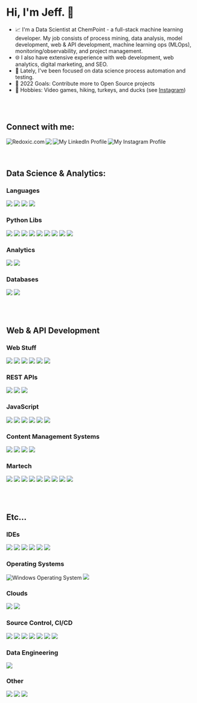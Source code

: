 # Hi, I'm Jeff. 👋

- 📈 I'm a Data Scientist at ChemPoint - a full-stack machine learning developer. My job consists of process mining, data analysis, model development, web & API development, machine learning ops (MLOps), monitoring/observability, and project management.
- 🌐 I also have extensive experience with web development, web analytics, digital marketing, and SEO.
- 🧪 Lately, I've been focused on data science process automation and testing.
- 🥅 2022 Goals: Contribute more to Open Source projects
- 🥾 Hobbies: Video games, hiking, turkeys, and ducks (see [Instagram][instagram])

<br><br>
## Connect with me:
[<img align="left" alt="Redoxic.com" src="https://img.shields.io/badge/REDOXIC-1a99aa?style=for-the-badge&logoColor=white" />][website]
[<img align="left" src="https://img.shields.io/badge/Twitter-1DA1F2?style=for-the-badge&logo=twitter&logoColor=white" />][twitter]
[<img align="left" alt="My LinkedIn Profile" src="https://img.shields.io/badge/LinkedIn-0A66C2?style=for-the-badge&logo=linkedin&logoColor=white" />][linkedin]
[<img align="left" alt="My Instagram Profile" src="https://img.shields.io/badge/Instagram-E4405F?style=for-the-badge&logo=instagram&logoColor=white" />][instagram]


<br><br><br>
## Data Science & Analytics:
### Languages
<p>
  <img src="https://img.shields.io/badge/Python-3776AB?style=for-the-badge&logo=python&logoColor=white" />
  <img src="https://img.shields.io/badge/SQL-gray?style=for-the-badge&logo=databricks&logoColor=white" />
  <img src="https://img.shields.io/badge/r-276DC3?style=for-the-badge&logo=r&logoColor=white" />
  <img src="https://img.shields.io/badge/C%23-239120?style=for-the-badge&logo=c-sharp&logoColor=white" />
 </p>
 
### Python Libs
 <p>
  <img src="https://img.shields.io/badge/scikit%20learn-F7931E?style=for-the-badge&logo=scikitlearn&logoColor=white" />
  <img src="https://img.shields.io/badge/pandas-150458?style=for-the-badge&logo=pandas&logoColor=white" />
  <img src="https://img.shields.io/badge/Numpy-013243?style=for-the-badge&logo=numpy&logoColor=white" />
  <img src="https://img.shields.io/badge/H2O.ai-fec925?style=for-the-badge&logoColor=white" />
  <img src="https://img.shields.io/badge/Selenium-43B02A?style=for-the-badge&logo=selenium&logoColor=white" />
  <img src="https://img.shields.io/badge/Matplotlib-11557c?style=for-the-badge&logoColor=white" />
  <img src="https://img.shields.io/badge/Seaborn-4c72b0?style=for-the-badge&logoColor=white" />
  <img src="https://img.shields.io/badge/PyPi-3775A9?style=for-the-badge&logo=pypi&logoColor=white" />
  <img src="https://img.shields.io/badge/Apache%20Spark-E25A1C?style=for-the-badge&logo=apachespark&logoColor=white" />
  </p>
  
### Analytics
  <p>
  <img src="https://img.shields.io/badge/Power%20BI-F2C811?style=for-the-badge&logo=powerbi&logoColor=white" />
  <img src="https://img.shields.io/badge/Google%20Analytics-E37400?style=for-the-badge&logo=googleanalytics&logoColor=white" />
  </p>
  
 ### Databases
 <p>
  <img src="https://img.shields.io/badge/Microsoft%20SQL%20Server-CC2927?style=for-the-badge&logo=microsoftsqlserver&logoColor=white" />
  <img src="https://img.shields.io/badge/Azure%20SQL-0078D4?style=for-the-badge&logo=microsoftazure&logoColor=white" />
  </p>


<br><br>
## Web & API Development
### Web Stuff
<p>
  <img src="https://img.shields.io/badge/.NET-512BD4?style=for-the-badge&logo=dotnet&logoColor=white" />
<img src="https://img.shields.io/badge/HTML5-E34F26?style=for-the-badge&logo=html5&logoColor=white" />
<img src="https://img.shields.io/badge/CSS3-1572B6?style=for-the-badge&logo=css3&logoColor=white" />
<img src="https://img.shields.io/badge/Bootstrap-563D7C?style=for-the-badge&logo=bootstrap&logoColor=white" />
<img src="https://img.shields.io/badge/PHP-777BB4?style=for-the-badge&logo=php&logoColor=white" />
<img src="https://img.shields.io/badge/json-5E5C5C?style=for-the-badge&logo=json&logoColor=white" />
  </p>
  
### REST APIs
  <p>
  <img src="https://img.shields.io/badge/.NET-512BD4?style=for-the-badge&logo=dotnet&logoColor=white" />
  <img src="https://img.shields.io/badge/Azure Functions-0062AD?style=for-the-badge&logo=azurefunctions&logoColor=white" />
  <img src="https://img.shields.io/badge/Flask-000000?style=for-the-badge&logo=flask&logoColor=white" />
  </p>
  
### JavaScript
  <p>
  <img src="https://img.shields.io/badge/JavaScript-323330?style=for-the-badge&logo=javascript&logoColor=F7DF1E" />
    <img src="https://img.shields.io/badge/Chart.JS-FF6384?style=for-the-badge&logo=chartdotjs&logoColor=white"/>
  <img src="https://img.shields.io/badge/D3.js-F9A03C?style=for-the-badge&logo=d3dotjs&logoColor=white" />
<img src="https://img.shields.io/badge/jQuery-0769AD?style=for-the-badge&logo=jquery&logoColor=white" />
   <img src="https://img.shields.io/badge/React-20232A?style=for-the-badge&logo=react&logoColor=61DAFB" />
  <img src="https://img.shields.io/badge/Gatsby-663399?style=for-the-badge&logo=gatsby&logoColor=white" />
  </p>
  
### Content Management Systems
  <p>
  <img src="https://img.shields.io/badge/Kentico-F05A22?style=for-the-badge&logo=kentico&logoColor=white" />
  <img src="https://img.shields.io/badge/Magento-EE672F?style=for-the-badge&logo=magento&logoColor=white" />
  <img src="https://img.shields.io/badge/Strapi-2F2E8B?style=for-the-badge&logo=strapi&logoColor=white" />
  <img src="https://img.shields.io/badge/Contentful-2478CC?style=for-the-badge&logo=contentful&logoColor=white" />
  </p>
  
### Martech
  <p>
  <img src="https://img.shields.io/badge/Google%20Optimize-B366F6?style=for-the-badge&logo=googleoptimize&logoColor=white" />
  <img src="https://img.shields.io/badge/Google%20Tag%20Manager-246FDB?style=for-the-badge&logo=googletagmanager&logoColor=white" />
    <img src="https://img.shields.io/badge/Marketo-5C4C9F?style=for-the-badge&logo=marketo&logoColor=white" />
    <img src="https://img.shields.io/badge/Google%20Ads-4285F4?style=for-the-badge&logo=googleads&logoColor=white" />
    <img src="https://img.shields.io/badge/Google%20Search%20Console-458CF5?style=for-the-badge&logo=googlesearchconsole&logoColor=white" />
  <img src="https://img.shields.io/badge/Microsoft%20Dynamics%20CRM-002050?style=for-the-badge&logo=dynamics365&logoColor=white" />
  <img src="https://img.shields.io/badge/Infinity%20Call%20Tracking-E73389?style=for-the-badge&logoColor=white" />
  <img src="https://img.shields.io/badge/Bizible-4C50CC?style=for-the-badge&logoColor=white" />
  <img src="https://img.shields.io/badge/Genesys-FF4F1F?style=for-the-badge&logoColor=white" />
  </p>


<br><br>
## Etc...
### IDEs
<p>
 <img src="https://img.shields.io/badge/Visual_Studio_Code-0078D4?style=for-the-badge&logo=visual%20studio%20code&logoColor=white" />
  <img src="https://img.shields.io/badge/Visual_Studio-5C2D91?style=for-the-badge&logo=visual%20studio&logoColor=white" />
  <img src="https://img.shields.io/badge/Jupyter-F37626?style=for-the-badge&logo=jupyter&logoColor=white" />
 <img src="https://img.shields.io/badge/Notepad++-90E59A?style=for-the-badge&logo=notepadplusplus&logoColor=gray" />
  <img src="https://img.shields.io/badge/rstudio-75AADB?style=for-the-badge&logo=rstudio&logoColor=white" />
  <img src="https://img.shields.io/badge/Windows%20Terminal-4D4D4D?style=for-the-badge&logo=windowsterminal&logoColor=white" />
 </p>
 
### Operating Systems
<p>
  <img alt="Windows Operating System" src="https://img.shields.io/badge/Windows-0078D6?style=for-the-badge&logo=windows&logoColor=white" />
  <img src="https://img.shields.io/badge/Ubuntu-E95420?style=for-the-badge&logo=ubuntu&logoColor=white" />
  
  </p>
  
### Clouds
 <p>
  <img src="https://img.shields.io/badge/Microsoft%20Azure-0078D4?style=for-the-badge&logo=microsoftazure&logoColor=white" />
  <img src="https://img.shields.io/badge/Google%20Cloud-4285F4?style=for-the-badge&logo=googlecloud&logoColor=white" />
  </p>
  
### Source Control, CI/CD
<p>
  <img src="https://img.shields.io/badge/Git-F05032?style=for-the-badge&logo=git&logoColor=white" />
  <img src="https://img.shields.io/badge/Azure Devops-0078D7?style=for-the-badge&logo=azuredevops&logoColor=white" />
  <img src="https://img.shields.io/badge/Azure%20ML-0078D4?style=for-the-badge&logo=microsoftazure&logoColor=white" />
  <img src="https://img.shields.io/badge/Azure%20Pipelines-2560E0?style=for-the-badge&logo=azurepipelines&logoColor=white" />
  <img src="https://img.shields.io/badge/Azure%20Artifacts-CB2E6D?style=for-the-badge&logo=azureartifacts&logoColor=white" />
  <img src="https://img.shields.io/badge/TeamCity-000000?style=for-the-badge&logo=teamcity&logoColor=white" />
  <img src="https://img.shields.io/badge/Octopus%20Deploy-2F93E0?style=for-the-badge&logo=octopusdeploy&logoColor=white" />
</p>
  
 ### Data Engineering
 <p>
  <img src="https://img.shields.io/badge/Apache%20Airflow-017CEE?style=for-the-badge&logo=apacheairflow&logoColor=white" />
  </p>
 
  
  
### Other
<p>
  <img src="https://img.shields.io/badge/obs%20studio-302E31?style=for-the-badge&logo=obsstudio&logoColor=white" />
  <img src="https://img.shields.io/badge/Adobe%20Illustrator-FF9A00?style=for-the-badge&logo=adobeillustrator&logoColor=white" />
  <img src="https://img.shields.io/badge/Adobe%20Premier%20Pro-9999FF?style=for-the-badge&logo=adobepremierepro&logoColor=white" />
  </p>

<br />
<br />

[website]: https://www.redoxic.com
[twitter]: https://twitter.com/jeffsdata
[instagram]: https://instagram.com/jeffanderz
[linkedin]: https://www.linkedin.com/in/jandrson/
